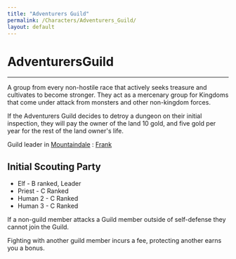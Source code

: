 ```yaml
---
title: "Adventurers Guild"
permalink: /Characters/Adventurers_Guild/
layout: default
---
```

# AdventurersGuild
---
A group from every non-hostile race that actively seeks treasure and cultivates to become stronger. They act as a mercenary group for Kingdoms that come under attack from monsters and other non-kingdom forces.


If the Adventurers Guild decides to detroy a dungeon on their initial inspection, they will pay the owner of the land 10 gold, and five gold per year for the rest of the land owner's life.

Guild leader in [Mountaindale](../../_Atlas/DivineDungeon/Mountaindale.md) : [Frank](Frank.md)

## Initial Scouting Party
- Elf - B ranked, Leader
- Priest - C Ranked
- Human 2 - C Ranked
- Human 3 - C Ranked

If a non-guild member attacks a Guild member outside of self-defense they cannot join the Guild.


Fighting with another guild member incurs a fee, protecting another earns you a bonus.
